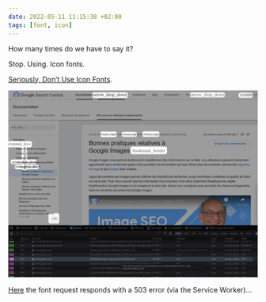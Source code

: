 ```yaml
---
date: 2022-05-11 11:15:38 +02:00
tags: [font, icon]
---
```


How many times do we have to say it?

Stop.
Using.
Icon fonts.

[Seriously, Don’t Use Icon Fonts](https://cloudfour.com/thinks/seriously-dont-use-icon-fonts/).

![](google-icon-font-fail.png)

[Here](https://developers.google.com/search/docs/advanced/guidelines/google-images?hl=fr) the font request responds with a 503 error (via the Service Worker)…
